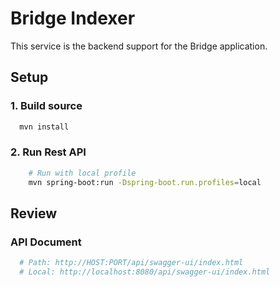 # Bridge Indexer

This service is the backend support for the Bridge application.

## Setup

### 1. Build source

```bash
  mvn install
```

### 2. Run Rest API

```bash
    # Run with local profile
    mvn spring-boot:run -Dspring-boot.run.profiles=local
```

## Review

### API Document

```bash
  # Path: http://HOST:PORT/api/swagger-ui/index.html
  # Local: http://localhost:8080/api/swagger-ui/index.html
```

